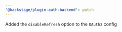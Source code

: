 ```yaml
---
'@backstage/plugin-auth-backend': patch
---
```


Added the `disableRefresh` option to the `OAuth2` config
